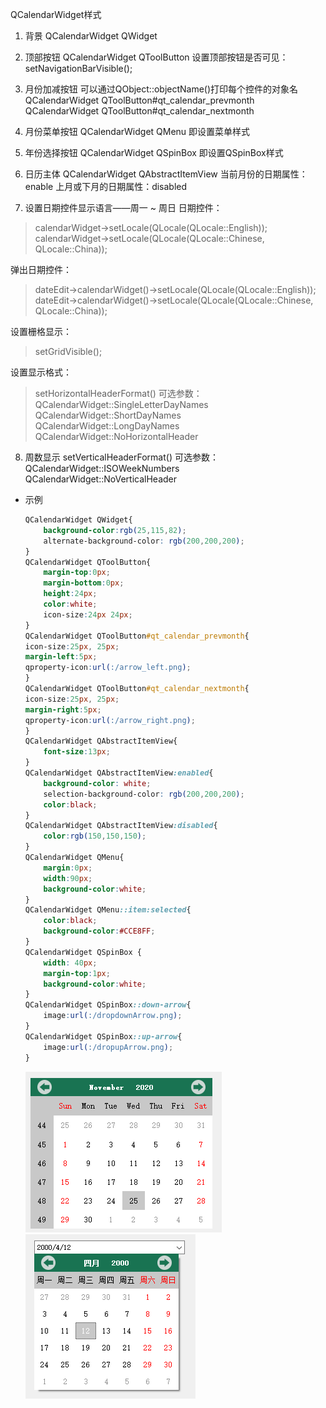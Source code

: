 QCalendarWidget样式

1. 背景
	QCalendarWidget QWidget

2. 顶部按钮
	QCalendarWidget QToolButton
	设置顶部按钮是否可见：
	setNavigationBarVisible();
	
3. 月份加减按钮
    可以通过QObject::objectName()打印每个控件的对象名
    QCalendarWidget QToolButton#qt_calendar_prevmonth
    QCalendarWidget QToolButton#qt_calendar_nextmonth

4. 月份菜单按钮
    QCalendarWidget QMenu
    即设置菜单样式

5. 年份选择按钮
    QCalendarWidget QSpinBox
    即设置QSpinBox样式

6. 日历主体
    QCalendarWidget QAbstractItemView
    当前月份的日期属性：enable
    上月或下月的日期属性：disabled

7. 设置日期控件显示语言——周一 ~ 周日
    日期控件：

  >calendarWidget->setLocale(QLocale(QLocale::English));
  calendarWidget->setLocale(QLocale(QLocale::Chinese, QLocale::China));

  弹出日期控件：
  >dateEdit->calendarWidget()->setLocale(QLocale(QLocale::English));
  dateEdit->calendarWidget()->setLocale(QLocale(QLocale::Chinese, QLocale::China));

  设置栅格显示：
  >setGridVisible();

  设置显示格式：
  >setHorizontalHeaderFormat()
  可选参数：
  QCalendarWidget::SingleLetterDayNames
  QCalendarWidget::ShortDayNames
  QCalendarWidget::LongDayNames
  QCalendarWidget::NoHorizontalHeader

8. 周数显示
    setVerticalHeaderFormat()
    可选参数：
    QCalendarWidget::ISOWeekNumbers
    QCalendarWidget::NoVerticalHeader

* 示例
	```CSS
    QCalendarWidget QWidget{
        background-color:rgb(25,115,82);
        alternate-background-color: rgb(200,200,200);
    }
    QCalendarWidget QToolButton{
        margin-top:0px;
        margin-bottom:0px;
        height:24px;
        color:white;
        icon-size:24px 24px;
    }
    QCalendarWidget QToolButton#qt_calendar_prevmonth{
    icon-size:25px, 25px;
    margin-left:5px;
    qproperty-icon:url(:/arrow_left.png);
    }
    QCalendarWidget QToolButton#qt_calendar_nextmonth{
    icon-size:25px, 25px;
    margin-right:5px;
    qproperty-icon:url(:/arrow_right.png);
    }
    QCalendarWidget QAbstractItemView{
        font-size:13px;
    }
    QCalendarWidget QAbstractItemView:enabled{
        background-color: white;
        selection-background-color: rgb(200,200,200);
        color:black;
    }
    QCalendarWidget QAbstractItemView:disabled{
        color:rgb(150,150,150);
    }
    QCalendarWidget QMenu{
        margin:0px;
        width:90px;
        background-color:white;
    }
    QCalendarWidget QMenu::item:selected{
        color:black;
        background-color:#CCE8FF;
    }
    QCalendarWidget QSpinBox {
        width: 40px;
        margin-top:1px;
        background-color:white;
    }
    QCalendarWidget QSpinBox::down-arrow{
        image:url(:/dropdownArrow.png);
    }
    QCalendarWidget QSpinBox::up-arrow{
        image:url(:/dropupArrow.png);
    }
	```

	![image-20201126093901176](md_images\image-20201126093901176.png) ![image-20201126094131651](md_images\image-20201126094131651.png)
